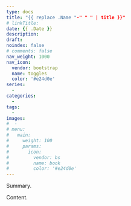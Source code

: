 ```yaml
---
type: docs
title: "{{ replace .Name "-" " " | title }}"
# linkTitle:
date: {{ .Date }}
description: 
draft:
noindex: false
# comments: false
nav_weight: 1000
nav_icon:
  vendor: bootstrap
  name: toggles
  color: '#e24d0e'
series:
  - 
categories:
  - 
tags:
  - 
images:
#  - 
# menu:
#   main:
#     weight: 100
#     params:
#       icon:
#         vendor: bs
#         name: book
#         color: '#e24d0e'
---
```


Summary.

<!--more-->

Content.
